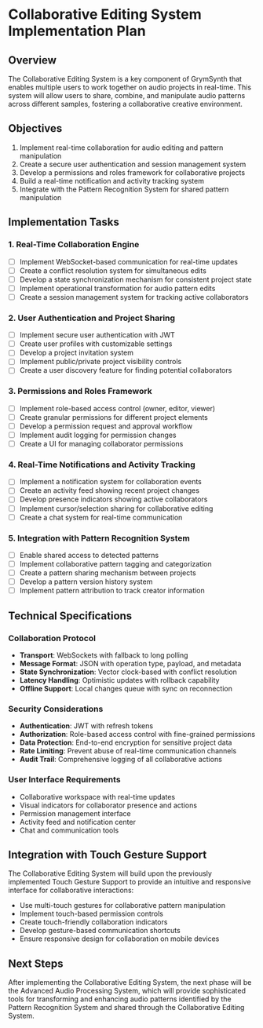 # Collaborative Editing System Implementation Plan

## Overview

The Collaborative Editing System is a key component of GrymSynth that enables multiple users to work together on audio projects in real-time. This system will allow users to share, combine, and manipulate audio patterns across different samples, fostering a collaborative creative environment.

## Objectives

1. Implement real-time collaboration for audio editing and pattern manipulation
2. Create a secure user authentication and session management system
3. Develop a permissions and roles framework for collaborative projects
4. Build a real-time notification and activity tracking system
5. Integrate with the Pattern Recognition System for shared pattern manipulation

## Implementation Tasks

### 1. Real-Time Collaboration Engine

- [ ] Implement WebSocket-based communication for real-time updates
- [ ] Create a conflict resolution system for simultaneous edits
- [ ] Develop a state synchronization mechanism for consistent project state
- [ ] Implement operational transformation for audio pattern edits
- [ ] Create a session management system for tracking active collaborators

### 2. User Authentication and Project Sharing

- [ ] Implement secure user authentication with JWT
- [ ] Create user profiles with customizable settings
- [ ] Develop a project invitation system
- [ ] Implement public/private project visibility controls
- [ ] Create a user discovery feature for finding potential collaborators

### 3. Permissions and Roles Framework

- [ ] Implement role-based access control (owner, editor, viewer)
- [ ] Create granular permissions for different project elements
- [ ] Develop a permission request and approval workflow
- [ ] Implement audit logging for permission changes
- [ ] Create a UI for managing collaborator permissions

### 4. Real-Time Notifications and Activity Tracking

- [ ] Implement a notification system for collaboration events
- [ ] Create an activity feed showing recent project changes
- [ ] Develop presence indicators showing active collaborators
- [ ] Implement cursor/selection sharing for collaborative editing
- [ ] Create a chat system for real-time communication

### 5. Integration with Pattern Recognition System

- [ ] Enable shared access to detected patterns
- [ ] Implement collaborative pattern tagging and categorization
- [ ] Create a pattern sharing mechanism between projects
- [ ] Develop a pattern version history system
- [ ] Implement pattern attribution to track creator information

## Technical Specifications

### Collaboration Protocol

- **Transport**: WebSockets with fallback to long polling
- **Message Format**: JSON with operation type, payload, and metadata
- **State Synchronization**: Vector clock-based with conflict resolution
- **Latency Handling**: Optimistic updates with rollback capability
- **Offline Support**: Local changes queue with sync on reconnection

### Security Considerations

- **Authentication**: JWT with refresh tokens
- **Authorization**: Role-based access control with fine-grained permissions
- **Data Protection**: End-to-end encryption for sensitive project data
- **Rate Limiting**: Prevent abuse of real-time communication channels
- **Audit Trail**: Comprehensive logging of all collaborative actions

### User Interface Requirements

- Collaborative workspace with real-time updates
- Visual indicators for collaborator presence and actions
- Permission management interface
- Activity feed and notification center
- Chat and communication tools

## Integration with Touch Gesture Support

The Collaborative Editing System will build upon the previously implemented Touch Gesture Support to provide an intuitive and responsive interface for collaborative interactions:

- Use multi-touch gestures for collaborative pattern manipulation
- Implement touch-based permission controls
- Create touch-friendly collaboration indicators
- Develop gesture-based communication shortcuts
- Ensure responsive design for collaboration on mobile devices

## Next Steps

After implementing the Collaborative Editing System, the next phase will be the Advanced Audio Processing System, which will provide sophisticated tools for transforming and enhancing audio patterns identified by the Pattern Recognition System and shared through the Collaborative Editing System.
